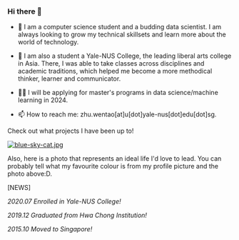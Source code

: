### Hi there 👋

- 🔭 I am  a computer science student and a budding data scientist. I am always looking to grow my technical skillsets and learn more about the world of technology.

- 🧠 I am also a student a Yale-NUS College, the leading liberal arts college in Asia. There, I was able to take classes across disciplines and academic traditions, which helped me become a more methodical thinker, learner and communicator. 

- 👨‍💻 I will be applying for master's programs in data science/machine learning in 2024.

- 📫 How to reach me: zhu.wentao[at]u[dot]yale-nus[dot]edu[dot]sg.

Check out what projects I have been up to!

[![blue-sky-cat.jpg](https://i.postimg.cc/90s2qrTG/blue-sky-cat.jpg)](https://postimg.cc/0KGFT5VQ)

Also, here is a photo that represents an ideal life I'd love to lead. You can probably tell what my favourite colour is from my profile picture and the photo above:D.

[NEWS]                                                                      

*2020.07 Enrolled in Yale-NUS College!*                                     

*2019.12 Graduated from Hwa Chong Institution!*

*2015.10 Moved to Singapore!*
